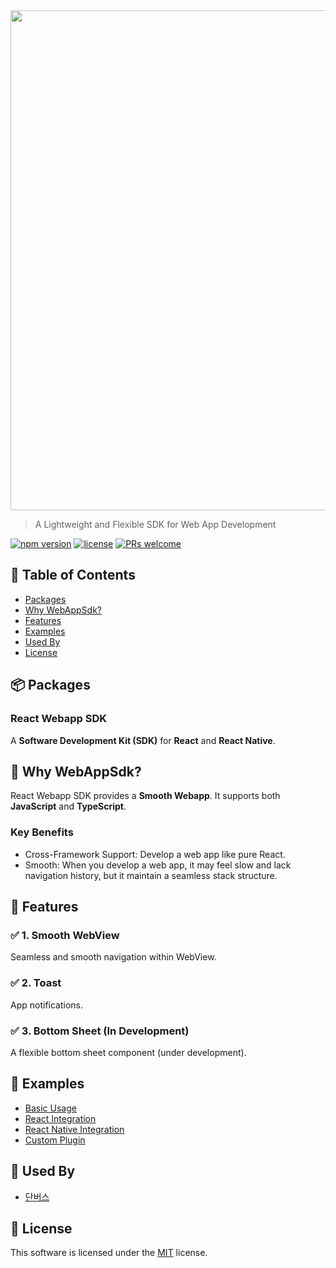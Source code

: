 <img src="https://github.com/user-attachments/assets/603893fa-6fe0-4379-94e8-66a923064098" width="800" />


> A Lightweight and Flexible SDK for Web App Development

[![npm version](https://img.shields.io/npm/v/react-webapp-sdk.svg)](https://www.npmjs.com/package/react-webapp-sdk) [![license](https://img.shields.io/badge/license-MIT-white.svg)](https://opensource.org/licenses/MIT)
 [![PRs welcome](https://img.shields.io/badge/PRs-welcome-ff69b4.svg)](https://github.com/MatchaKim/WebAppSdk/issues?q=is%3Aissue+is%3Aopen+label%3A%22help+wanted%22)

## 🚩 Table of Contents

- [Packages](#-packages)
- [Why WebAppSdk?](#-why-webappsdk)
- [Features](#-features)
- [Examples](#-examples)
- [Used By](#-used-by)
- [License](#-license)

## 📦 Packages

### React Webapp SDK

A **Software Development Kit (SDK)** for **React** and **React Native**.  

## 🤖 Why WebAppSdk?

React Webapp SDK provides a **Smooth Webapp**. It supports both **JavaScript** and **TypeScript**.

### Key Benefits

- Cross-Framework Support: Develop a web app like pure React.
- Smooth: When you develop a web app, it may feel slow and lack navigation history, but it maintain a seamless stack structure.

## 🎨 Features
### ✅ 1. Smooth WebView  
Seamless and smooth navigation within WebView.  

### ✅ 2. Toast  
App notifications.

### ✅ 3. Bottom Sheet (In Development)  
A flexible bottom sheet component (under development).  

## 🐾 Examples

- [Basic Usage](https://your-docs-url.com/basic-example)
- [React Integration](https://your-docs-url.com/react-example)
- [React Native Integration](https://your-docs-url.com/react-native-example)
- [Custom Plugin](https://your-docs-url.com/custom-plugin-example)


## 🚀 Used By

- [단버스](https://apps.apple.com/kr/app/%EB%8B%A8%EB%B2%84%EC%8A%A4-%EC%A7%81%EA%B4%80%EC%A0%81%EC%9D%B8-%EB%8B%A8%EA%B5%AD%EB%8C%80-%EC%A0%95%EB%B3%B4/id1667161947)

## 📜 License

This software is licensed under the [MIT](https://github.com/MatchaKim/WebAppSdk/blob/main/LICENSE) license.

